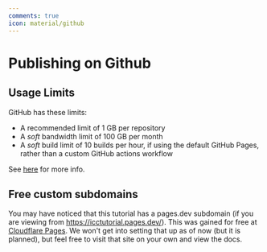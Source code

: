```yaml
---
comments: true
icon: material/github
---
```


# Publishing on Github

## Usage Limits
GitHub has these limits:

* A recommended limit of 1 GB per repository
* A *soft* bandwidth limit of 100 GB per month
* A *soft* build limit of 10 builds per hour, if using the default GitHub
Pages, rather than a custom GitHub actions workflow

See [here][github-usage-limits] for more info.

## Free custom subdomains
You may have noticed that this tutorial has a pages.dev subdomain (if you are
viewing from https://icctutorial.pages.dev/). This was gained for free at
[Cloudflare Pages](https://pages.cloudflare.com/). We won't get into setting
that up as of now (but it is planned), but feel free to visit that site on your
own and view the docs.

<!-- URLs -->
[github-usage-limits]: https://docs.github.com/en/pages/getting-started-with-github-pages/about-github-pages#usage-limits